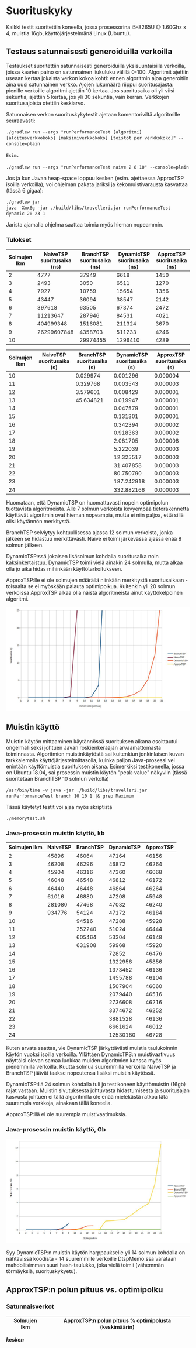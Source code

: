 # Suorituskyky

Kaikki testit suoritettiin koneella, jossa prosessorina i5-8265U @ 1.60Ghz x 4, muistia 16gb, käyttöjärjestelmänä Linux (Ubuntu).

## Testaus satunnaisesti generoiduilla verkoilla 

Testaukset suoritettiin satunnaisesti generoiduilla yksisuuntaisilla verkoilla, joissa kaarien paino on satunnainen liukuluku välillä 0-100. 
Algoritmit ajettiin useaan kertaa jokaista verkon kokoa kohti: ennen algoritmin ajoa generoitiin aina uusi satunnainen verkko. Ajojen lukumäärä riippui suoritusajasta: pienille verkoille algoritmi ajettiin 10 kertaa. Jos suoritusaika oli yli viisi sekuntia, ajettiin 5 kertaa, jos yli 30 sekuntia, vain kerran. Verkkojen suoritusajoista otettiin keskiarvo.

Satunnaisen verkon suorituskykytestit ajetaan komentoriviltä algoritmille seuraavasti:

```
./gradlew run --args "runPerformanceTest [algoritmi] [aloitusverkkokoko] [maksimiverkkokoko] [toistot per verkkokoko]" --console=plain

Esim.

./gradlew run --args "runPerformanceTest naive 2 8 10" --console=plain
```

Jos ja kun Javan heap-space loppuu kesken (esim. ajettaessa ApproxTSP isoilla verkoilla), voi ohjelman pakata jariksi ja kekomuistivarausta kasvattaa (tässä 6 gigaa):
```
./gradlew jar
java -Xmx6g -jar ./build/libs/travelleri.jar runPerformanceTest dynamic 20 23 1
```

Jarista ajamalla ohjelma saattaa toimia myös hieman nopeammin.

### Tulokset

| Solmujen lkm | NaiveTSP suoritusaika (ns) | BranchTSP suoritusaika (ns) | DynamicTSP suoritusaika (ns) | ApproxTSP suoritusaika (ns) |
|---|---|---|---|---|
| 2  | 4777        | 37949       | 6618        | 1450 |
| 3  | 2493        | 3050        | 6511        | 1270 |
| 4  | 7927        | 10759       | 15654       | 1356 |
| 5  | 43447       | 36094       | 38547       | 2142 |
| 6  | 397618      | 63505       | 67374       | 2472 |
| 7  | 11213647    | 287946      | 84531       | 4021 |
| 8  | 404999348   | 1516081     | 211324      | 3670 |
| 9  | 26299607848 | 4358703     | 511233      | 4246 |
| 10 |             | 29974455    | 1296410     | 4289 |


| Solmujen lkm | NaiveTSP suoritusaika (s) | BranchTSP suoritusaika (s) | DynamicTSP suoritusaika (s) | ApproxTSP suoritusaika (s) |
|---|---|---|---|---|
| 10 |  | 0.029974  | 0.001296  | 0.000004 |
| 11 |  | 0.329768  | 0.003543  | 0.000003 |
| 12 |  | 3.579601  | 0.008429  | 0.000001 |
| 13 |  | 45.634821 | 0.019947  | 0.000001 |
| 14 |  |           | 0.047579  | 0.000001 |
| 15 |  |           | 0.131301  | 0.000001 |
| 16 |  |           | 0.342394  | 0.000002 |
| 17 |  |           | 0.918363  | 0.000002 |
| 18 |  |           | 2.081705  | 0.000008 |
| 19 |  |           | 5.222039  | 0.000003 |
| 20 |  |           | 12.325517 | 0.000003 |
| 21 |  |           | 31.407858 | 0.000003 |
| 22 |  |           | 80.750790 | 0.000003 |
| 23 |  |           | 187.242918 | 0.000003 |
| 24 |  |           | 332.882166 | 0.000003 |


Huomataan, että DynamicTSP on huomattavasti nopein optimipolun tuottavista algoritmeista. Alle 7 solmun verkoista kevyempää tietorakennetta käyttävät algoritmin ovat hieman nopeampia, mutta ei niin paljoa, että sillä olisi käytännön merkitystä.

BranchTSP selviytyy kohtuullisessa ajassa 12 solmun verkoista, jonka jälkeen se hidastuu merkittävästi. Naive ei toimi järkevässä ajassa enää 8 solmun jälkeen.

DynamicTSP:ssä jokaisen lisäsolmun kohdalla suoritusaika noin kaksinkertaistuu. DynamicTSP toimi vielä ainakin 24 solmulla, mutta alkaa olla jo aika hidas mihinkään käyttötarkoitukseen.

ApproxTSP:lle ei ole solmujen määrällä niinkään merkitystä suoritusaikaan - toisaalta se ei myöskään palauta optimipolkua. Kuitenkin yli 20 solmun verkoissa ApproxTSP alkaa olla näistä algoritmeista ainut käyttökelpoinen algoritmi.

![Suorituskyky](./suorituskyky.jpg)

## Muistin käyttö

Muistin käytön mittaaminen käytännössä suorituksen aikana osoittautui ongelmalliseksi johtuen Javan roskienkerääjän arvaamattomasta toiminnasta.
Algoritmien muistinkäytöstä sai kuitenkiun jonkinlaisen kuvan tarkkalemalla käyttöjärjestelmätasolla, kuinka paljon Java-prosessi vei enintään käyttömuistia suorituksen aikana.
Esimerkiksi testikoneella, jossa on Ubuntu 18.04, sai prosessin muistin käytön "peak-value" näkyviin (tässä suoritetaan BranchTSP 10 solmun verkolla)

```
/usr/bin/time -v java -jar ./build/libs/travelleri.jar runPerformanceTest branch 10 10 1 |& grep Maximum

```

Tässä käytetyt testit voi ajaa myös skriptistä

```
./memorytest.sh
```
### Java-prosessin muistin käyttö, kb
| Solmujen lkm | NaiveTSP | BranchTSP | DynamicTSP | ApproxTSP |
|--------------|----------|-----------|------------|-----------|
| 2            | 45896    | 46064     | 47164      | 46156     |
| 3            | 46208    | 46296     | 46872      | 46264     |
| 4            | 45904    | 46316     | 47360      | 46068     |
| 5            | 46048    | 46548     | 46812      | 46172     |
| 6            | 46440    | 46448     | 46864      | 46264     |
| 7            | 61016    | 46880     | 47208      | 45948     |
| 8            | 281080   | 47468     | 47032      | 46240     |
| 9            | 934776   | 54124     | 47172      | 46184     |
| 10           |          | 94516     | 47288      | 45928     |
| 11           |          | 252240    | 51024      | 46444     |
| 12           |          | 605464    | 53304      | 46148     |
| 13           |          | 631908    | 59968      | 45920     |
| 14           |          |           | 72852      | 46476     |
| 15           |          |           | 1322956    | 45856     |
| 16           |          |           | 1373452    | 46136     |
| 17           |          |           | 1455788    | 46104     |
| 18           |          |           | 1507904    | 46060     |
| 19           |          |           | 2079440    | 46516     |
| 20           |          |           | 2736608    | 46216     |
| 21           |          |           | 3374672    | 46252     |
| 22           |          |           | 3881528    | 46136     |
| 23           |          |           | 6661624    | 46012     |
| 24           |          |           | 12530180   | 46728     |

Kuten arvata saattaa, vie DynamicTSP järkyttävästi muistia taulukoinnin käytön vuoksi isoilla verkoilla. Yllättäen DynamicTPS:n muistivaativuus näyttäisi olevan samaa luokkaa muiden algoritmien kanssa myös pienemmillä verkoilla. Kuutta solmua suuremmilla verkoilla NaiveTSP ja BranchTSP jäävät taakse nopeutensa lisäksi muistin käytössä.

DynamicTSP:llä 24 solmun kohdalla tuli jo testikoneen käyttömuistin (16gb) rajat vastaan. Muistin sivutuksesta johtuvasta hidastumisesta ja suoritusajan kasvusta johtuen ei tällä algoritmilla ole enää mielekästä ratkoa tätä suurempia verkkoja, ainakaan tällä koneella.

ApproxTSP:llä ei ole suurempia muistivaatimuksia.

### Java-prosessin muistin käyttö, Gb

![Muistin käyttö](./muisti.jpg)

Syy DynamicTSP:n muistin käytön harppaukselle yli 14 solmun kohdalla on nähtävissä koodista - 14 suuremmille verkoille DtspMemo:ssa varataan mahdollisimman suuri hash-taulukko, joka vielä toimii (vähemmän törmäyksiä, suorituskykyetu).

## ApproxTSP:n polun pituus vs. optimipolku

### Satunnaisverkot
| Solmujen lkm | ApproxTSP:n polun pituus % optimipolusta (keskimäärin) |
|---|---|

***kesken***

